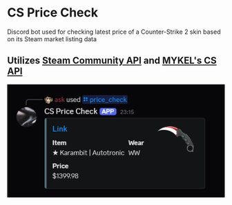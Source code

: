 # **CS Price Check**

Discord bot used for checking latest price of a Counter-Strike 2 skin based on its Steam market listing data

## Utilizes [Steam Community API](https://steamcommunity.com/dev) and [MYKEL's CS API](https://github.com/ByMykel/CSGO-API)

![Sample slash command screenshot](res/Karambit_autotronic.png)
